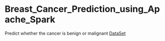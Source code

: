 # Breast_Cancer_Prediction_using_Apache_Spark
Predict whether the cancer is benign or malignant
[DataSet](https://archive.ics.uci.edu/ml/datasets/Breast+Cancer+Wisconsin+(Diagnostic))
